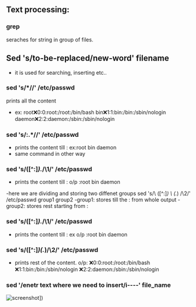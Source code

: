## Text processing:

### grep 
seraches for string in group of files.

## Sed 's/to-be-replaced/new-word' filename
- it is used for searching, inserting etc..
### sed 's/*//' /etc/passwd
prints all the content
- ex: root:x:0:0:root:/root:/bin/bash
bin:x:1:1:bin:/bin:/sbin/nologin
daemon:x:2:2:daemon:/sbin:/sbin/nologin
### sed 's/:.*//' /etc/passwd
- prints the content till :
ex:root
bin
daemon
- same command in other way
###  sed 's/\([^:]*\).*/\1/' /etc/passwd
- prints the content till :
o/p :root
bin
daemon

-here we are dividing and storing two diffenet groups
sed 's/\    ([^:]*\)    \   (.*\)   /\2/' /etc/passwd
            group1          group2
-group1: stores till the : from whole output
-group2: stores rest starting from :

###  sed 's/\([^:]*\).*/\1/' /etc/passwd
- prints the content till :
ex o/p :root
bin
daemon

###  sed 's/\([^:]*\)\(.*\)/\2/' /etc/passwd
- prints rest of the content.
o/p:
:x:0:0:root:/root:/bin/bash
:x:1:1:bin:/bin:/sbin/nologin
:x:2:2:daemon:/sbin:/sbin/nologin

### sed '/enetr text where we need to insert/i----' file_name
![screenshot]([https://github.com/SrinivasEsapalli/Git/blob/main/text_proccessing_cmd/screenshot/sed_insertion.jpg)])






